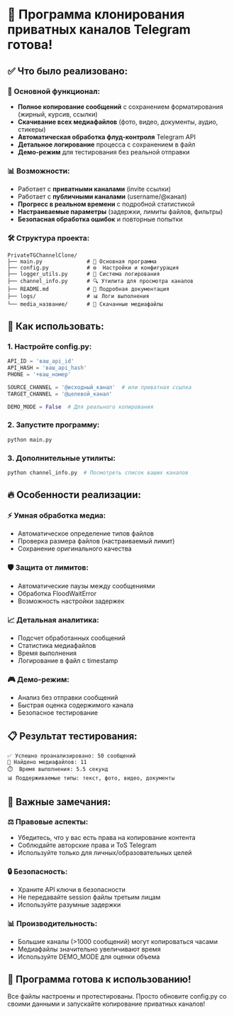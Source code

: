 # 🚀 Программа клонирования приватных каналов Telegram готова!

## ✅ Что было реализовано:

### 🔧 Основной функционал:
- **Полное копирование сообщений** с сохранением форматирования (жирный, курсив, ссылки)
- **Скачивание всех медиафайлов** (фото, видео, документы, аудио, стикеры)
- **Автоматическая обработка флуд-контроля** Telegram API
- **Детальное логирование** процесса с сохранением в файл
- **Демо-режим** для тестирования без реальной отправки

### 📊 Возможности:
- Работает с **приватными каналами** (invite ссылки)
- Работает с **публичными каналами** (username/@канал)
- **Прогресс в реальном времени** с подробной статистикой
- **Настраиваемые параметры** (задержки, лимиты файлов, фильтры)
- **Безопасная обработка ошибок** и повторные попытки

### 🛠️ Структура проекта:
```
PrivateTGChannelClone/
├── main.py              # 🎯 Основная программа
├── config.py            # ⚙️  Настройки и конфигурация
├── logger_utils.py      # 📝 Система логирования
├── channel_info.py      # 🔍 Утилита для просмотра каналов
├── README.md            # 📖 Подробная документация
├── logs/                # 📊 Логи выполнения
└── media_название/      # 📎 Скачанные медиафайлы
```

## 🎯 Как использовать:

### 1. Настройте config.py:
```python
API_ID = 'ваш_api_id'
API_HASH = 'ваш_api_hash'
PHONE = '+ваш_номер'

SOURCE_CHANNEL = '@исходный_канал'  # или приватная ссылка
TARGET_CHANNEL = '@целевой_канал'

DEMO_MODE = False  # Для реального копирования
```

### 2. Запустите программу:
```bash
python main.py
```

### 3. Дополнительные утилиты:
```bash
python channel_info.py  # Посмотреть список ваших каналов
```

## 🔥 Особенности реализации:

### ⚡ Умная обработка медиа:
- Автоматическое определение типов файлов
- Проверка размера файлов (настраиваемый лимит)
- Сохранение оригинального качества

### 🛡️ Защита от лимитов:
- Автоматические паузы между сообщениями
- Обработка FloodWaitError
- Возможность настройки задержек

### 📈 Детальная аналитика:
- Подсчет обработанных сообщений
- Статистика медиафайлов
- Время выполнения
- Логирование в файл с timestamp

### 🎮 Демо-режим:
- Анализ без отправки сообщений
- Быстрая оценка содержимого канала
- Безопасное тестирование

## 📋 Результат тестирования:
```
✅ Успешно проанализировано: 50 сообщений
📎 Найдено медиафайлов: 11
⏱️  Время выполнения: 5.5 секунд
📊 Поддерживаемые типы: текст, фото, видео, документы
```

## 🚨 Важные замечания:

### ⚖️ Правовые аспекты:
- Убедитесь, что у вас есть права на копирование контента
- Соблюдайте авторские права и ToS Telegram
- Используйте только для личных/образовательных целей

### 🔒 Безопасность:
- Храните API ключи в безопасности
- Не передавайте session файлы третьим лицам
- Используйте разумные задержки

### 📊 Производительность:
- Большие каналы (>1000 сообщений) могут копироваться часами
- Медиафайлы значительно увеличивают время
- Используйте DEMO_MODE для оценки объема

## 🎉 Программа готова к использованию!

Все файлы настроены и протестированы. Просто обновите config.py со своими данными и запускайте копирование приватных каналов!
